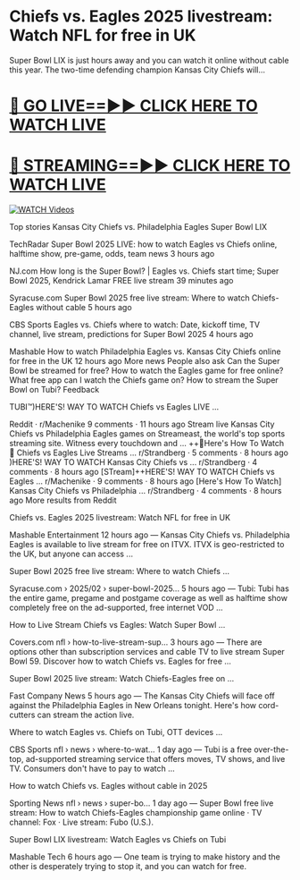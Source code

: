 # Chiefs vs. Eagles 2025 livestream: Watch NFL for free in UK

Super Bowl LIX is just hours away and you can watch it online without cable this year.
The two-time defending champion Kansas City Chiefs will...


# [🔴 GO LIVE==►► CLICK HERE TO WATCH LIVE](https://tinyurl.com/s9d986vw)

# [🔴 STREAMING==►► CLICK HERE TO WATCH LIVE](https://tinyurl.com/s9d986vw)

[![WATCH Videos](https://i.imgur.com/dJHk4Zq.gif)](https://tinyurl.com/s9d986vw)


Top stories
Kansas City Chiefs vs. Philadelphia Eagles Super Bowl LIX

TechRadar
Super Bowl 2025 LIVE: how to watch Eagles vs Chiefs online, halftime show, pre-game, odds, team news
3 hours ago

NJ.com
How long is the Super Bowl? | Eagles vs. Chiefs start time; Super Bowl 2025, Kendrick Lamar FREE live stream
39 minutes ago

Syracuse.com
Super Bowl 2025 free live stream: Where to watch Chiefs-Eagles without cable
5 hours ago

CBS Sports
Eagles vs. Chiefs where to watch: Date, kickoff time, TV channel, live stream, predictions for Super Bowl 2025
4 hours ago

Mashable
How to watch Philadelphia Eagles vs. Kansas City Chiefs online for free in the UK
12 hours ago
More news
People also ask
Can the Super Bowl be streamed for free?
How to watch the Eagles game for free online?
What free app can I watch the Chiefs game on?
How to stream the Super Bowl on Tubi?
Feedback

TUBI™)HERE'S! WAY TO WATCH Chiefs vs Eagles LIVE ...

Reddit · r/Machenike
9 comments · 11 hours ago
Stream live Kansas City Chiefs vs Philadelphia Eagles games on Streameast, the world's top sports streaming site. Witness every touchdown and ...
++🏈Here's How To Watch 🏈 Chiefs vs Eagles Live Streams ...
r/Strandberg
·
5 comments
·
8 hours ago
)HERE'S! WAY TO WATCH Kansas City Chiefs vs ...
r/Strandberg
·
4 comments
·
8 hours ago
[STream]++HERE'S! WAY TO WATCH Chiefs vs Eagles ...
r/Machenike
·
9 comments
·
8 hours ago
[Here's How To Watch] Kansas City Chiefs vs Philadelphia ...
r/Strandberg
·
4 comments
·
8 hours ago
More results from Reddit

Chiefs vs. Eagles 2025 livestream: Watch NFL for free in UK

Mashable
 Entertainment
12 hours ago — Kansas City Chiefs vs. Philadelphia Eagles is available to live stream for free on ITVX. ITVX is geo-restricted to the UK, but anyone can access ...

Super Bowl 2025 free live stream: Where to watch Chiefs ...

Syracuse.com
 › 2025/02 › super-bowl-2025...
5 hours ago — Tubi: Tubi has the entire game, pregame and postgame coverage as well as halftime show completely free on the ad-supported, free internet VOD ...

How to Live Stream Chiefs vs Eagles: Watch Super Bowl ...

Covers.com
 nfl › how-to-live-stream-sup...
3 hours ago — There are options other than subscription services and cable TV to live stream Super Bowl 59. Discover how to watch Chiefs vs. Eagles for free ...

Super Bowl 2025 live stream: Watch Chiefs-Eagles free on ...

Fast Company
 News
5 hours ago — The Kansas City Chiefs will face off against the Philadelphia Eagles in New Orleans tonight. Here's how cord-cutters can stream the action live.

Where to watch Eagles vs. Chiefs on Tubi, OTT devices ...

CBS Sports
 nfl › news › where-to-wat...
1 day ago — Tubi is a free over-the-top, ad-supported streaming service that offers moves, TV shows, and live TV. Consumers don't have to pay to watch ...

How to watch Chiefs vs. Eagles without cable in 2025

Sporting News
 nfl › news › super-bo...
1 day ago — Super Bowl free live stream: How to watch Chiefs-Eagles championship game online · TV channel: Fox · Live stream: Fubo (U.S.).

Super Bowl LIX livestream: Watch Eagles vs Chiefs on Tubi

Mashable
 Tech
6 hours ago — One team is trying to make history and the other is desperately trying to stop it, and you can watch for free.
